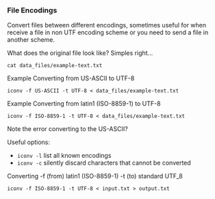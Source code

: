 ### File Encodings

Convert files between different encodings, sometimes useful for when receive a file in non UTF encoding scheme or you need to send a file in another scheme.

What does the original file look like? Simples right...
```
cat data_files/example-text.txt
```

Example Converting from US-ASCII to UTF-8
```
iconv -f US-ASCII -t UTF-8 < data_files/example-text.txt
```

Example Converting from latin1 (ISO-8859-1) to UTF-8
```
iconv -f ISO-8859-1 -t UTF-8 < data_files/example-text.txt
```

Note the error converting to the US-ASCII?

Useful options:
+ `iconv -l` list all known encodings
+ `iconv -c` silently discard characters that cannot be converted

Converting
-f (from) latin1 (ISO-8859-1)
-t (to) standard UTF_8
```
iconv -f ISO-8859-1 -t UTF-8 < input.txt > output.txt
```
